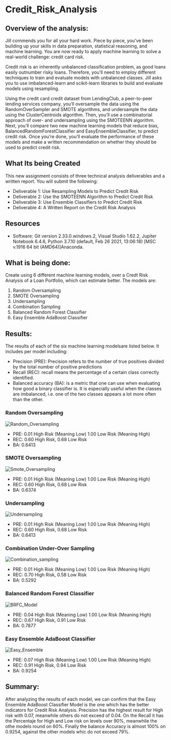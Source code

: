 # Credit_Risk_Analysis

## Overview of the analysis:
Jill commends you for all your hard work. Piece by piece, you’ve been building up your skills in data preparation, statistical reasoning, and machine learning. You are now ready to apply machine learning to solve a real-world challenge: credit card risk.

Credit risk is an inherently unbalanced classification problem, as good loans easily outnumber risky loans. Therefore, you’ll need to employ different techniques to train and evaluate models with unbalanced classes. Jill asks you to use imbalanced-learn and scikit-learn libraries to build and evaluate models using resampling.

Using the credit card credit dataset from LendingClub, a peer-to-peer lending services company, you’ll oversample the data using the RandomOverSampler and SMOTE algorithms, and undersample the data using the ClusterCentroids algorithm. Then, you’ll use a combinatorial approach of over- and undersampling using the SMOTEENN algorithm. Next, you’ll compare two new machine learning models that reduce bias, BalancedRandomForestClassifier and EasyEnsembleClassifier, to predict credit risk. Once you’re done, you’ll evaluate the performance of these models and make a written recommendation on whether they should be used to predict credit risk.

## What Its being Created
This new assignment consists of three technical analysis deliverables and a written report. You will submit the following:

- Deliverable 1: Use Resampling Models to Predict Credit Risk
- Deliverable 2: Use the SMOTEENN Algorithm to Predict Credit Risk
- Deliverable 3: Use Ensemble Classifiers to Predict Credit Risk
- Deliverable 4: A Written Report on the Credit Risk Analysis

## Resources
- Software: Git version 2.33.0.windows.2, Visual Studio 1.62.2, Jupiter Notebook 6.4.6, Python 3.7.10 (default, Feb 26 2021, 13:06:18) [MSC v.1916 64 bit (AMD64)]Anaconda.

## What is being done:
Create using 6 different machine learning models, over a Credt Risk Analysis of a Loan Portfolio, which can estimate better. The models are:
1. Random Oversampling
2. SMOTE Oversampling
3. Undersampling
4. Combination Sampling
5. Balanced Random Forest Classifier
6. Easy Ensemble AdaBoost Classifier

## Results:
The results of each of the six machine learning modelsare listed below. It includes per model including:
- Precision (PRE): Precision refers to the number of true positives divided by the total number of positive predictions
- Recall (REC): recall means the percentage of a certain class correctly identified.
- Balanced accuracy (BA): is a metric that one can use when evaluating how good a binary classifier is. It is especially useful when the classes are imbalanced, i.e. one of the two classes appears a lot more often than the other. 

### Random Oversampling
![Random_Oversampling](https://github.com/Jcreye75/Credit_Risk_Analysis/blob/f826b1caca1aee2beb9ad43b41394eabd3c533b0/Resources/Random_Oversampling.png)

- PRE: 0.01 High Risk (Meaning Low) 1.00 Low Risk (Meaning High)
- REC: 0.60 High Risk,  0.68 Low Risk
- BA: 0.6413

### SMOTE Oversampling
![Smote_Oversampling](https://github.com/Jcreye75/Credit_Risk_Analysis/blob/f826b1caca1aee2beb9ad43b41394eabd3c533b0/Resources/Smote_Oversampling.png)

- PRE: 0.01 High Risk (Meaning Low) 1.00 Low Risk (Meaning High)
- REC: 0.60 High Risk,  0.68 Low Risk
- BA: 0.6374

### Undersampling
![Undersampling](https://github.com/Jcreye75/Credit_Risk_Analysis/blob/f826b1caca1aee2beb9ad43b41394eabd3c533b0/Resources/Undersampling.png)

- PRE: 0.01 High Risk (Meaning Low) 1.00 Low Risk (Meaning High)
- REC: 0.60 High Risk,  0.68 Low Risk
- BA: 0.6413

### Combination Under-Over Sampling
![Combination_sampling](https://github.com/Jcreye75/Credit_Risk_Analysis/blob/f826b1caca1aee2beb9ad43b41394eabd3c533b0/Resources/Combination_sampling.png)

- PRE: 0.01 High Risk (Meaning Low) 1.00 Low Risk (Meaning High)
- REC: 0.70 High Risk,  0.58 Low Risk
- BA: 0.5292

### Balanced Random Forest Classifier
![BRFC_Model](https://github.com/Jcreye75/Credit_Risk_Analysis/blob/f826b1caca1aee2beb9ad43b41394eabd3c533b0/Resources/BRFC_Model.png)

- PRE: 0.04 High Risk (Meaning Low) 1.00 Low Risk (Meaning High)
- REC: 0.67 High Risk,  0.91 Low Risk
- BA: 0.7877

### Easy Ensemble AdaBoost Classifier
![Easy_Ensemble](https://github.com/Jcreye75/Credit_Risk_Analysis/blob/f826b1caca1aee2beb9ad43b41394eabd3c533b0/Resources/Easy_Ensemble.png)

- PRE: 0.07 High Risk (Meaning Low) 1.00 Low Risk (Meaning High)
- REC: 0.91 High Risk,  0.94 Low Risk
- BA: 0.9254

## Summary:
After analyzing the results of each model, we can confirm that the Easy Ensemble AdaBoost Classifier Model is the one which has the better indicators for Credit Risk Analysis. Precision has the highest result for High risk with 0.07, meanwhile others do not exceed of 0.04. On the Recall it has the Percentaje for High and Low risk on levels over 90%, meanwhile the othe models round on 60%. Finally the balance Accuracy is almost 100% on 0.9254, against the other models whic do not exceed 79%.

